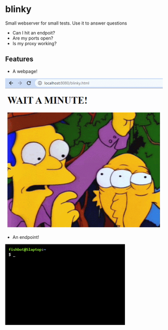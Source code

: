 # blinky

Small webserver for small tests. Use it to answer questions
- Can I hit an endpoit?
- Are my ports open?
- Is my proxy working?

## Features
- A webpage!

![blinking](./public/blinking.gif)

- An endpoint!

![get_blinky](./public/get_blinky.gif)